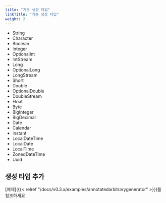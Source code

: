 ```yaml
---
title: "기본 생성 타입"
linkTitle: "기본 생성 타입"
weight: 2
---
```

- String
- Character 
- Boolean 
- Integer
- OptionalInt
- IntStream
- Long 
- OptionalLong
- LongStream
- Short
- Double
- OptionalDouble
- DoubleStream
- Float
- Byte
- BigInteger
- BigDecimal
- Date
- Calendar
- Instant
- LocalDateTime
- LocalDate
- LocalTime
- ZonedDateTime
- Uuid
  
## 생성 타입 추가
[예제]({{< relref "/docs/v0.3.x/examples/annotatedarbitrarygenerator" >}})를 참조하세요

